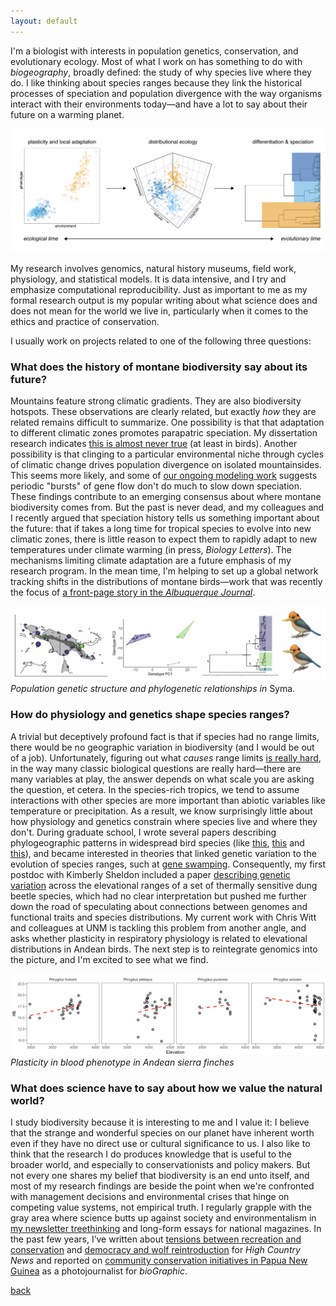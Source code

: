 ```yaml
---
layout: default
---
```


I'm a biologist with interests in population genetics, conservation, and evolutionary ecology. Most of what I work on has something to do with *biogeography*, broadly defined: the study of why species live where they do. I like thinking about species ranges because they link the historical processes of speciation and population divergence with the way organisms interact with their environments today—and have a lot to say about their future on a warming planet.  

![](images/conceptual_figure-01.png)

My research involves genomics, natural history museums, field work, physiology, and statistical models. It is data intensive, and I try and emphasize computational reproducibility. Just as important to me as my formal research output is my popular writing about what science does and does not mean for the world we live in, particularly when it comes to the ethics and practice of conservation.  

I usually work on projects related to one of the following three questions:

### What does the history of montane biodiversity say about its future?

Mountains feature strong climatic gradients. They are also biodiversity hotspots. These observations are clearly related, but exactly *how* they are related remains difficult to summarize. One possibility is that that adaptation to different climatic zones promotes parapatric speciation. My dissertation research indicates [this is almost never true](https://doi.org/10.5061/dryad.4f4qrfj9b) (at least in birds). Another possibility is that clinging to a particular environmental niche through cycles of climatic change drives population divergence on isolated mountainsides. This seems more likely, and some of [our ongoing modeling work](https://doi.org/10.1101/758664) suggests periodic "bursts" of gene flow don't do much to slow down speciation. These findings contribute to an emerging consensus about where montane biodiversity comes from. But the past is never dead, and my colleagues and I recently argued that speciation history tells us something important about the future: that if takes a long time for tropical species to evolve into new climatic zones, there is little reason to expect them to rapidly adapt to new temperatures under climate warming (in press, *Biology Letters*). The mechanisms limiting climate adaptation are a future emphasis of my research program. In the mean time, I'm helping to set up a global network tracking shifts in the distributions of montane birds—work that was recently the focus of [a front-page story in the *Albuquerque Journal*](https://www.abqjournal.com/2410406/birding-with-a-purpose-ex-project-enlists-nm-watchers-to-help-researchers-examine-mountain-population-changes.html).

![](/images/syma_banner.png)
*Population genetic structure and phylogenetic relationships in* Syma.  

### How do physiology and genetics shape species ranges?

A trivial but deceptively profound fact is that if species had no range limits, there would be no geographic variation in biodiversity (and I would be out of a job). Unfortunately, figuring out what *causes* range limits [is really hard](https://ethanlinck.substack.com/p/species-ranges-as-a-quintessential), in the way many classic biological questions are really hard—there are many variables at play, the answer depends on what scale you are asking the question, et cetera. In the species-rich tropics, we tend to assume interactions with other species are more important than abiotic variables like temperature or precipitation. As a result, we know surprisingly little about how physiology and genetics constrain where species live and where they don't. During graduate school, I wrote several papers describing phylogeographic patterns in widespread bird species (like [this](http://orcid.org/0000-0002-9958-4282), [this](https://doi.org/10.1111/1755-0998.12995) and [this](https://doi.org/10.1093/sysbio/syz027)), and became interested in theories that linked genetic variation to the evolution of species ranges, such at [gene swamping](https://doi.org/10.1016/S0169-5347(02)02497-7). Consequently, my first postdoc with Kimberly Sheldon included a paper [describing genetic variation](https://doi.org/10.1002/ece3.6185) across the elevational ranges of a set of thermally sensitive dung beetle species, which had no clear interpretation but pushed me further down the road of speculating about connections between genomes and functional traits and species distributions. My current work with Chris Witt and colleagues at UNM is tackling this problem from another angle, and asks whether plasticity in respiratory physiology is related to elevational distributions in Andean birds. The next step is to reintegrate genomics into the picture, and I'm excited to see what we find.  

![](/images/plasticity.png)
*Plasticity in blood phenotype in Andean sierra finches*  

### What does science have to say about how we value the natural world?

I study biodiversity because it is interesting to me and I value it: I believe that the strange and wonderful species on our planet have inherent worth even if they have no direct use or cultural significance to us. I also like to think that the research I do produces knowledge that is useful to the broader world, and especially to conservationists and policy makers. But not every one shares my belief that biodiversity is an end unto itself, and most of my research findings are beside the point when we're confronted with management decisions and environmental crises that hinge on competing value systems, not empirical truth. I regularly grapple with the gray area where science butts up against society and environmentalism in [my newsletter treethinking](https://ethanlinck.substack.com/) and long-form essays for national magazines. In the past few years, I’ve written about [tensions between recreation and conservation](https://www.hcn.org/issues/50.8/recreation-your-stoke-wont-save-us) and [democracy and wolf reintroduction](https://www.hcn.org/issues/52.3/south-wolves-colorado-throws-wolves-to-the-vote) for *High Country News* and reported on [community conservation initiatives in Papua New Guinea](https://www.biographic.com/where-the-rainforest-meets-the-road/) as a photojournalist for *bioGraphic*.

[back](./)
